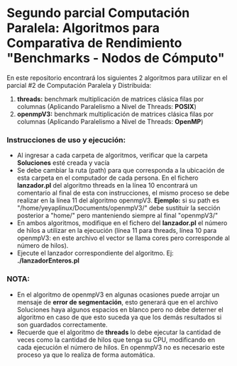 # Segundo parcial Computación Paralela: Algoritmos para Comparativa de Rendimiento "Benchmarks - Nodos de Cómputo"

En este repositorio encontrará los siguientes 2 algoritmos para utilizar en el parcial #2 de Computación Paralela y Distribuida:
1. **threads:** benchmark multiplicación de matrices clásica filas por columnas (Aplicando Paralelismo a Nivel de Threads: **POSIX**)
2. **openmpV3:** benchmark multiplicación de matrices clásica filas por columnas (Aplicando Paralelismo a Nivel de Threads: **OpenMP**)

### Instrucciones de uso y ejecución:

* Al ingresar a cada carpeta de algoritmos, verificar que la carpeta **Soluciones** esté creada y vacía
* Se debe cambiar la ruta (path) para que corresponda a la ubicación de esta carpeta en el computador de cada persona. En el fichero **lanzador.pl** del algoritmo threads en la línea 10 encontrará un comentario al final de esta con instrucciones, el mismo proceso se debe realizar en la línea 11 del algoritmo openmpV3.
**Ejemplo:** si su path es "/home/yeyaplinux/Documents/openmpV3/" debe sustituir la sección posterior a "home/" pero manteniendo siempre al final "openmpV3/" 
* En ambos algoritmos, modifique en el fichero del **lanzador.pl** el número de hilos a utilizar en la ejecución (línea 11 para threads, línea 10 para openmpV3: en este archivo el vector se llama cores pero corresponde al número de hilos).
* Ejecute el lanzador correspondiente del algoritmo. Ej: **./lanzadorEnteros.pl**

### NOTA:
* En el algoritmo de openmpV3 en algunas ocasiones puede arrojar un mensaje de **error de segmentación**, esto generará que en el archivo Soluciones haya algunos espacios en blanco pero no debe deterner el algoritmo en caso de que esto suceda ya que los demás resultados si son guardados correctamente.
* Recuerde que el algoritmo de **threads** lo debe ejecutar la cantidad de veces como la cantidad de hilos que tenga su CPU, modificando en cada ejecución el número de hilos. En openmpV3 no es necesario este proceso ya que lo realiza de forma automática.
